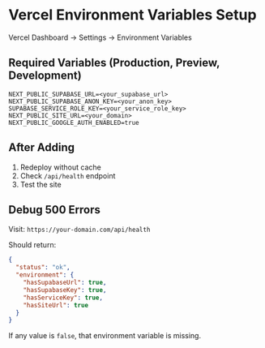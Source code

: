 # Vercel Environment Variables Setup

Vercel Dashboard → Settings → Environment Variables

## Required Variables (Production, Preview, Development)

```
NEXT_PUBLIC_SUPABASE_URL=<your_supabase_url>
NEXT_PUBLIC_SUPABASE_ANON_KEY=<your_anon_key>
SUPABASE_SERVICE_ROLE_KEY=<your_service_role_key>
NEXT_PUBLIC_SITE_URL=<your_domain>
NEXT_PUBLIC_GOOGLE_AUTH_ENABLED=true
```

## After Adding

1. Redeploy without cache
2. Check `/api/health` endpoint
3. Test the site

## Debug 500 Errors

Visit: `https://your-domain.com/api/health`

Should return:
```json
{
  "status": "ok",
  "environment": {
    "hasSupabaseUrl": true,
    "hasSupabaseKey": true,
    "hasServiceKey": true,
    "hasSiteUrl": true
  }
}
```

If any value is `false`, that environment variable is missing.
